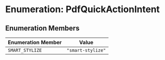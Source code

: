 # Enumeration: PdfQuickActionIntent

## Enumeration Members

| Enumeration Member | Value |
| ------ | ------ |
| `SMART_STYLIZE` | `"smart-stylize"` |
